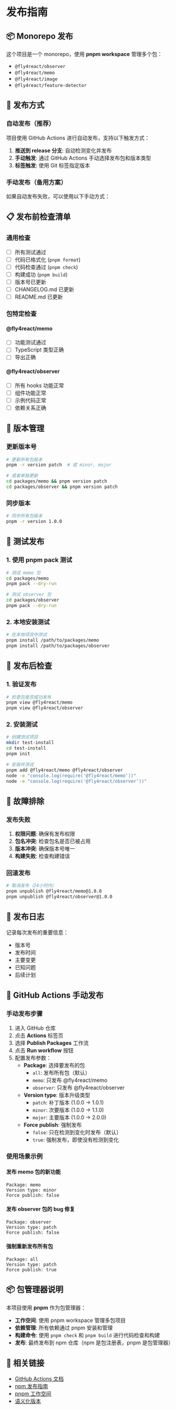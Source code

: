 # 发布指南

## 📦 Monorepo 发布

这个项目是一个 monorepo，使用 **pnpm workspace** 管理多个包：

- `@fly4react/observer`
- `@fly4react/memo`
- `@fly4react/image`
- `@fly4react/feature-detector`

## 🚀 发布方式

### 自动发布（推荐）

项目使用 GitHub Actions 进行自动发布，支持以下触发方式：

1. **推送到 release 分支**: 自动检测变化并发布
2. **手动触发**: 通过 GitHub Actions 手动选择发布包和版本类型
3. **标签触发**: 使用 Git 标签指定版本

### 手动发布（备用方案）

如果自动发布失败，可以使用以下手动方式：

## 📋 发布前检查清单

### 通用检查
- [ ] 所有测试通过
- [ ] 代码已格式化 (`pnpm format`)
- [ ] 代码检查通过 (`pnpm check`)
- [ ] 构建成功 (`pnpm build`)
- [ ] 版本号已更新
- [ ] CHANGELOG.md 已更新
- [ ] README.md 已更新

### 包特定检查

#### @fly4react/memo
- [ ] 功能测试通过
- [ ] TypeScript 类型正确
- [ ] 导出正确

#### @fly4react/observer
- [ ] 所有 hooks 功能正常
- [ ] 组件功能正常
- [ ] 示例代码正常
- [ ] 依赖关系正确

## 🔄 版本管理

### 更新版本号

```bash
# 更新所有包版本
pnpm -r version patch  # 或 minor, major

# 或者单独更新
cd packages/memo && pnpm version patch
cd packages/observer && pnpm version patch
```

### 同步版本

```bash
# 同步所有包版本
pnpm -r version 1.0.0
```

## 🧪 测试发布

### 1. 使用 pnpm pack 测试

```bash
# 测试 memo 包
cd packages/memo
pnpm pack --dry-run

# 测试 observer 包
cd packages/observer
pnpm pack --dry-run
```

### 2. 本地安装测试

```bash
# 在本地项目中测试
pnpm install /path/to/packages/memo
pnpm install /path/to/packages/observer
```

## 🚨 发布后检查

### 1. 验证发布

```bash
# 检查包是否成功发布
pnpm view @fly4react/memo
pnpm view @fly4react/observer
```

### 2. 安装测试

```bash
# 创建测试项目
mkdir test-install
cd test-install
pnpm init

# 安装并测试
pnpm add @fly4react/memo @fly4react/observer
node -e "console.log(require('@fly4react/memo'))"
node -e "console.log(require('@fly4react/observer'))"
```

## 🔧 故障排除

### 发布失败

1. **权限问题**: 确保有发布权限
2. **包名冲突**: 检查包名是否已被占用
3. **版本冲突**: 确保版本号唯一
4. **构建失败**: 检查构建错误

### 回滚发布

```bash
# 取消发布（24小时内）
pnpm unpublish @fly4react/memo@1.0.0
pnpm unpublish @fly4react/observer@1.0.0
```

## 📝 发布日志

记录每次发布的重要信息：

- 版本号
- 发布时间
- 主要变更
- 已知问题
- 后续计划

## 🎯 GitHub Actions 手动发布

### 手动发布步骤

1. 进入 GitHub 仓库
2. 点击 **Actions** 标签页
3. 选择 **Publish Packages** 工作流
4. 点击 **Run workflow** 按钮
5. 配置发布参数：
   - **Package**: 选择要发布的包
     - `all`: 发布所有包（默认）
     - `memo`: 只发布 @fly4react/memo
     - `observer`: 只发布 @fly4react/observer
   - **Version type**: 版本升级类型
     - `patch`: 补丁版本 (1.0.0 → 1.0.1)
     - `minor`: 次要版本 (1.0.0 → 1.1.0)
     - `major`: 主要版本 (1.0.0 → 2.0.0)
   - **Force publish**: 强制发布
     - `false`: 只在检测到变化时发布（默认）
     - `true`: 强制发布，即使没有检测到变化

### 使用场景示例

#### 发布 memo 包的新功能
```
Package: memo
Version type: minor
Force publish: false
```

#### 发布 observer 包的 bug 修复
```
Package: observer
Version type: patch
Force publish: false
```

#### 强制重新发布所有包
```
Package: all
Version type: patch
Force publish: true
```

## 📦 包管理器说明

本项目使用 **pnpm** 作为包管理器：

- **工作空间**: 使用 pnpm workspace 管理多包项目
- **依赖管理**: 所有依赖通过 pnpm 安装和管理
- **构建命令**: 使用 `pnpm check` 和 `pnpm build` 进行代码检查和构建
- **发布**: 最终发布到 npm 仓库（npm 是包注册表，pnpm 是包管理器）

## 🔗 相关链接

- [GitHub Actions 文档](https://docs.github.com/en/actions)
- [npm 发布指南](https://docs.npmjs.com/packages-and-modules/contributing-packages-to-the-registry)
- [pnpm 工作空间](https://pnpm.io/workspaces)
- [语义化版本](https://semver.org/)
